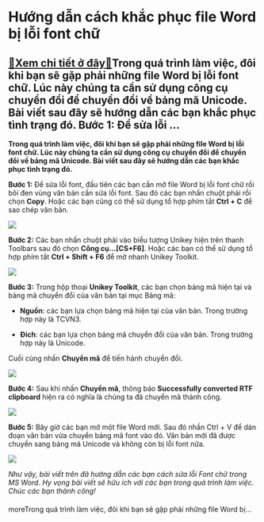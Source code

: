 Hướng dẫn cách khắc phục file Word bị lỗi font chữ
==================================================

[:gift:Xem chi tiết ở đây:gift:](https://hddtvn.com/huong-dan-cach-khac-phuc-file-word-bi-loi-font-chu/)Trong quá trình làm việc, đôi khi bạn sẽ gặp phải những file Word bị lỗi font chữ. Lúc này chúng ta cần sử dụng công cụ chuyển đổi để chuyển đổi về bảng mã Unicode. Bài viết sau đây sẽ hướng dẫn các bạn khắc phục tình trạng đó. Bước 1: Để sửa lỗi …
--------------------------------------------------------------------------------------------------------------------------------------------------------------------------------------------------------------------------------------------------------

**Trong quá trình làm việc, đôi khi bạn sẽ gặp phải những file Word bị lỗi font chữ. Lúc này chúng ta cần sử dụng công cụ chuyển đổi để chuyển đổi về bảng mã Unicode. Bài viết sau đây sẽ hướng dẫn các bạn khắc phục tình trạng đó.**


**Bước 1:** Để sửa lỗi font, đầu tiên các bạn cần mở file Word bị lỗi font chữ rồi bôi đen vùng văn bản cần sửa lỗi font. Sau đó các bạn nhấn chuột phải rồi chọn **Copy**. Hoặc các bạn cũng có thể sử dụng tổ hợp phím tắt **Ctrl + C** để sao chép văn bản.


![](https://hddtvn.com/wp-content/uploads/2021/01/cjjvB4W.png)


**Bước 2:** Các bạn nhấn chuột phải vào biểu tượng Unikey hiện trên thanh Toolbars sau đó chọn **Công cụ…[CS+F6]**. Hoặc các bạn có thể sử dụng tổ hợp phím tắt **Ctrl + Shift + F6** để mở nhanh Unikey Toolkit.


![](https://hddtvn.com/wp-content/uploads/2021/01/d3sXRCS.png)


**Bước 3:** Trong hộp thoại **Unikey Toolkit**, các bạn chọn bảng mã hiện tại và bảng mã chuyển đổi của văn bản tại mục Bảng mã:




* **Nguồn**: các bạn lựa chọn bảng mã hiện tại của văn bản. Trong trường hợp này là TCVN3.

* **Đích**: các bạn lựa chọn bảng mã chuyển đổi của văn bản. Trong trường hợp này là Unicode.



Cuối cùng nhấn **Chuyển mã** để tiến hành chuyển đổi.


![](https://hddtvn.com/wp-content/uploads/2021/01/CdWbQ65.png)


**Bước 4:** Sau khi nhấn **Chuyển mã**, thông báo **Successfully converted RTF clipboard** hiện ra có nghĩa là chúng ta đã chuyển mã thành công.


![](https://hddtvn.com/wp-content/uploads/2021/01/oT2rAxH.png)


**Bước 5:** Bây giờ các bạn mở một file Word mới. Sau đó nhấn Ctrl + V để dán đoạn văn bản vừa chuyển bảng mã font vào đó. Văn bản mới đã được chuyển sang bảng mã Unicode và không còn bị lỗi font nữa.


![](https://hddtvn.com/wp-content/uploads/2021/01/8lj9FV8.png)


*Như vậy, bài viết trên đã hướng dẫn các bạn cách sửa lỗi Font chữ trong MS Word. Hy vọng bài viết sẽ hữu ích với các bạn trong quá trình làm việc. Chúc các bạn thành công!*


#### 


moreTrong quá trình làm việc, đôi khi bạn sẽ gặp phải những file Word bị…

